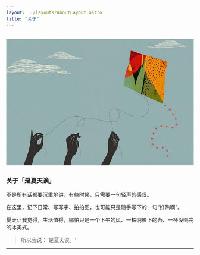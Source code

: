 ```yaml
---
layout: ../layouts/AboutLayout.astro
title: "关于"
---
```



![Astro Paper](public/astropaper-og.webp)
---

### 关于「是夏天诶」

不是所有话都要沉重地讲，有些时候，只需要一句轻声的感叹。

在这里，记下日常、写写字、拍拍图，也可能只是随手写下的一句“好热啊”。

夏天让我觉得，生活值得，哪怕只是一个下午的风、一株阴影下的苔、一杯没喝完的冰美式。

> 所以我说：'是夏天诶。'

---

